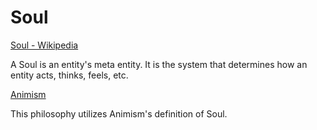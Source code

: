 # Soul

[Soul - Wikipedia](https://en.wikipedia.org/wiki/Soul)

A Soul is an entity's meta entity. It is the system that determines how an entity acts, thinks, feels, etc.

[Animism](http://en.wikipedia.org/wiki/Animism)

This philosophy utilizes Animism's definition of Soul.
